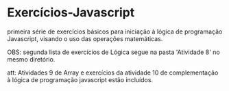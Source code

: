 # Exercícios-Javascript

primeira série de exercícios básicos para iniciação à lógica de programação Javascript, visando o uso das operações matemáticas.


OBS: segunda lista de exercícios de Lógica segue na pasta 'Atividade 8' no mesmo diretório.

att: Atividades 9 de Array e exercícios da atividade 10 de complementação à lógica de programação javascript estão incluídos.
